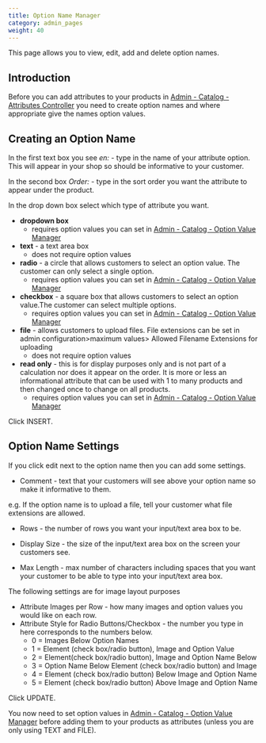 ```yaml
---
title: Option Name Manager
category: admin_pages
weight: 40
---
```



This page allows you to view, edit, add and delete option names.

## Introduction


Before you can add attributes to your products in 
[Admin - Catalog - Attributes Controller](/user/admin_pages/catalog/attributes_controller/) you need to create option names and where appropriate give the names option values.


## Creating an Option Name

In the first text box you see _en:_ - type in the name of your attribute option. This will appear in your shop so should be informative to your customer.

In the second box _Order:_ - type in the sort order you want the attribute to appear under the product.

In the drop down box select which type of attribute you want.

*   **dropdown box**
    *   requires option values you can set in [Admin - Catalog - Option Value Manager](/user/admin_pages/catalog/option_value_manager/)
*   **text** - a text area box
    *   does not require option values
*   **radio** - a circle that allows customers to select an option value. The customer can only select a single option.
    *   requires option values you can set in [Admin - Catalog - Option Value Manager](/user/admin_pages/catalog/option_value_manager/)
*   **checkbox** - a square box that allows customers to select an option value.The customer can select multiple options.
    *   requires option values you can set in [Admin - Catalog - Option Value Manager](/user/admin_pages/catalog/option_value_manager/)
*   **file** - allows customers to upload files. File extensions can be set in admin configuration>maximum values> Allowed Filename Extensions for uploading
    *   does not require option values
*   **read only** - this is for display purposes only and is not part of a calculation nor does it appear on the order. It is more or less an informational attribute that can be used with 1 to many products and then changed once to change on all products.
    *   requires option values you can set in [Admin - Catalog - Option Value Manager](/user/admin_pages/catalog/option_value_manager/)

Click INSERT.

## Option Name Settings

If you click edit next to the option name then you can add some settings.

*   Comment - text that your customers will see above your option name so make it informative to them.

e.g. If the option name is to upload a file, tell your customer what file extensions are allowed.

*   Rows - the number of rows you want your input/text area box to be.

*   Display Size - the size of the input/text area box on the screen your customers see.

*   Max Length - max number of characters including spaces that you want your customer to be able to type into your input/text area box.

The following settings are for image layout purposes

*   Attribute Images per Row - how many images and option values you would like on each row.
*   Attribute Style for Radio Buttons/Checkbox - the number you type in here corresponds to the numbers below.
    *   0 = Images Below Option Names
    *   1 = Element (check box/radio button), Image and Option Value
    *   2 = Element(check box/radio button), Image and Option Name Below
    *   3 = Option Name Below Element (check box/radio button) and Image
    *   4 = Element (check box/radio button) Below Image and Option Name
    *   5 = Element (check box/radio button) Above Image and Option Name

Click UPDATE.

You now need to set option values in [Admin - Catalog - Option Value Manager](/user/admin_pages/catalog/option_value_manager/) before adding them to your products as attributes (unless you are only using TEXT and FILE).

